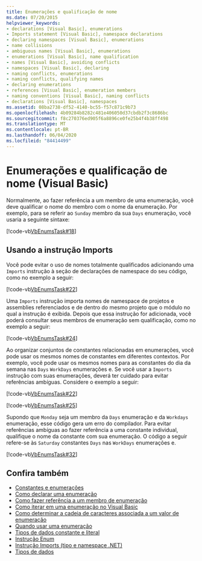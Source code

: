 ```yaml
---
title: Enumerações e qualificação de nome
ms.date: 07/20/2015
helpviewer_keywords:
- declarations [Visual Basic], enumerations
- Imports statement [Visual Basic], namespace declarations
- declaring namespaces [Visual Basic], enumerations
- name collisions
- ambiguous names [Visual Basic], enumerations
- enumerations [Visual Basic], name qualification
- names [Visual Basic], avoiding conflicts
- namespaces [Visual Basic], declaring
- naming conflicts, enumerations
- naming conflicts, qualifying names
- declaring enumerations
- references [Visual Basic], enumeration members
- naming conventions [Visual Basic], naming conflicts
- declarations [Visual Basic], namespaces
ms.assetid: 08ba2738-df52-4140-bc55-f57c871c9b73
ms.openlocfilehash: 4b09284b8282c481e406050d37cbdb2f3c8686bc
ms.sourcegitcommit: f8c270376ed905f6a8896ce0fe25b4f4b38ff498
ms.translationtype: MT
ms.contentlocale: pt-BR
ms.lasthandoff: 06/04/2020
ms.locfileid: "84414499"
---
```

# <a name="enumerations-and-name-qualification-visual-basic"></a>Enumerações e qualificação de nome (Visual Basic)
Normalmente, ao fazer referência a um membro de uma enumeração, você deve qualificar o nome do membro com o nome da enumeração. Por exemplo, para se referir ao `Sunday` membro da sua `Days` enumeração, você usaria a seguinte sintaxe:  
  
 [!code-vb[VbEnumsTask#18](~/samples/snippets/visualbasic/VS_Snippets_VBCSharp/VbEnumsTask/VB/Class2.vb#18)]  
  
## <a name="using-the-imports-statement"></a>Usando a instrução Imports  
 Você pode evitar o uso de nomes totalmente qualificados adicionando uma `Imports` instrução à seção de declarações de namespace do seu código, como no exemplo a seguir:  
  
 [!code-vb[VbEnumsTask#22](~/samples/snippets/visualbasic/VS_Snippets_VBCSharp/VbEnumsTask/VB/Class1.vb#22)]  
  
 Uma `Imports` instrução importa nomes de namespace de projetos e assemblies referenciados e de dentro do mesmo projeto que o módulo no qual a instrução é exibida. Depois que essa instrução for adicionada, você poderá consultar seus membros de enumeração sem qualificação, como no exemplo a seguir:  
  
 [!code-vb[VbEnumsTask#24](~/samples/snippets/visualbasic/VS_Snippets_VBCSharp/VbEnumsTask/VB/Class1.vb#24)]  
  
 Ao organizar conjuntos de constantes relacionadas em enumerações, você pode usar os mesmos nomes de constantes em diferentes contextos. Por exemplo, você pode usar os mesmos nomes para as constantes do dia da semana nas `Days` `WorkDays` enumerações e. Se você usar a `Imports` instrução com suas enumerações, deverá ter cuidado para evitar referências ambíguas. Considere o exemplo a seguir:  
  
 [!code-vb[VbEnumsTask#22](~/samples/snippets/visualbasic/VS_Snippets_VBCSharp/VbEnumsTask/VB/Class1.vb#22)]  
  
 [!code-vb[VbEnumsTask#25](~/samples/snippets/visualbasic/VS_Snippets_VBCSharp/VbEnumsTask/VB/Class1.vb#25)]  
  
 Supondo que `Monday` seja um membro da `Days` enumeração e da `Workdays` enumeração, esse código gera um erro do compilador. Para evitar referências ambíguas ao fazer referência a uma constante individual, qualifique o nome da constante com sua enumeração. O código a seguir refere-se às `Saturday` constantes `Days` nas `WorkDays` enumerações e.  
  
 [!code-vb[VbEnumsTask#32](~/samples/snippets/visualbasic/VS_Snippets_VBCSharp/VbEnumsTask/VB/Class2.vb#32)]  
  
## <a name="see-also"></a>Confira também

- [Constantes e enumerações](../../../language-reference/constants-and-enumerations.md)
- [Como declarar uma enumeração](how-to-declare-enumerations.md)
- [Como fazer referência a um membro de enumeração](how-to-refer-to-an-enumeration-member.md)
- [Como iterar em uma enumeração no Visual Basic](how-to-iterate-through-an-enumeration.md)
- [Como determinar a cadeia de caracteres associada a um valor de enumeração](how-to-determine-the-string-associated-with-an-enumeration-value.md)
- [Quando usar uma enumeração](when-to-use-an-enumeration.md)
- [Tipos de dados constante e literal](constant-and-literal-data-types.md)
- [Instrução Enum](../../../language-reference/statements/enum-statement.md)
- [Instrução Imports (tipo e namespace .NET)](../../../language-reference/statements/imports-statement-net-namespace-and-type.md)
- [Tipos de dados](../../../language-reference/data-types/index.md)
